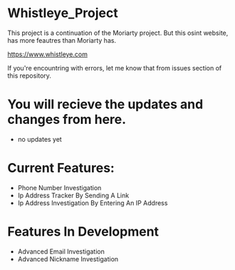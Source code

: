 # Whistleye_Project
This project is a continuation of the Moriarty project. But this osint website, has more feautres than Moriarty has.

https://www.whistleye.com

If you're encountring with errors, let me know that from issues section of this repository.

# You will recieve the updates and changes from here.
* no updates yet
# Current Features:
* Phone Number Investigation
* Ip Address Tracker By Sending A Link
* Ip Address Investigation By Entering An IP Address
# Features In Development
* Advanced Email Investigation
* Advanced Nickname Investigation


